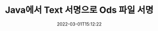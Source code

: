 ---
############################# Static ############################
layout: "auto-gen-signature"
date: 2022-03-01T15:12:22
draft: false
operation: Sign
signaturetype: Text
fileformat: Ods
productName: Java
lang: ko
productCode: java
otherformats: pdf doc docx docm dot dotm dotx odt ott rtf xls xlsx xlsm xlsb csv ods ots xltx xltm ppt pptx pps ppsx odp otp potx potm pptm ppsm png jpg bmp gif tiff svg webp wmf
breadcrumb: Put Text signature on Ods for Java

############################# Head ############################
head_title: "Java을 사용하여 Ods 파일에 Text 서명 추가"
head_description: "몇 줄의 코드를 사용하여 Java에 대한 Ods 파일에 Text 서명을 넣습니다. GroupDocs 문서 서명 API를 사용하여 수십 가지 파일 형식에 서명합니다."

############################# Header ############################
title: "Java에서 Text 서명으로 Ods 파일 서명"
description: "몇 줄의 Java 코드로 Text 서명을 추가하는 방법"
bg_image: "https://cms.admin.containerize.com/templates/aspose/App_Themes/V3/images/bg/header1.png"
bg_overlay: false
button:
    enable: true

############################# SubMenu ############################
submenu:
    enable: true

    left:
        img_alt: "GroupDocs.Signature for Java"
        image: "https://cms.admin.containerize.com/templates/groupdocs/images/product-logos/90x90-noborder/groupdocs-signature-java.png"
        product: "GroupDocs.Signature"
        platform: "Java"



############################# About ############################
about:
    enable: true
    title: "GroupDocs.Signature for Java API 정보"
    content: |
        [GroupDocs.Signature for Java](https://products.groupdocs.com/signature/java/)은 디지털 문서 전자 서명에 널리 사용되는 API입니다. 텍스트, 이미지, 디지털 인증서, 바코드, QR 코드, 스탬프 또는 메타데이터와 같은 서명을 사용할 수 있습니다. 서명은 PDF, MS Word 문서, MS Excel 통합 문서, MS PowerPoint 프레젠테이션, Adobe Photoshop 파일 및 다양한 이미지 형식에 배치될 수 있습니다. 고객은 문서에 서명하고 해당 문서에 있는 전자 서명을 업데이트, 검색, 확인, 삭제 또는 미리 볼 수 있습니다. 또한 서명 사용자 정의를 위한 많은 기능이 제공됩니다.
    

############################# Steps ############################
steps:
    enable: true
    title_left: "Java에서 Text으로 Ods에 서명하는 단계"
    content_left: |
        [GroupDocs.Signature for Java](https://products.groupdocs.com/signature/java/)은 Text 서명으로 Ods 문서에 빠르고 쉽게 서명할 수 있는 기능을 제공합니다.
        
        * 경로 또는 메모리 스트림으로 서명해야 하는 Ods 파일을 제공하는 Signature 클래스의 인스턴스 생성
        * SignOptions 클래스를 인스턴스화하고 필요한 모든 데이터를 설정합니다.
        * 출력 Ods 파일 또는 메모리 스트림을 전달하는 Signature.Sign() 메서드를 호출합니다.

    title_right: "System Requirements"
    content_right: |
        GroupDocs.Signature for Java을(를) 사용한 문서 서명은 몇 가지 간단한 단계로 수행할 수 있습니다. 당사의 API는 모든 주요 플랫폼 및 운영 체제에서 지원됩니다. 아래 코드를 실행하기 전에 시스템에 다음 전제 조건이 설치되어 있는지 확인하십시오.

        * 운영 체제: Microsoft Windows, Linux, MacOS
        * 개발 환경: NetBeans, Intellij IDEA, Eclipse, etc.
        * Java runtime: J2SE 6.0 and above
        * [Maven](https://repository.groupdocs.com/webapp/#/artifacts/browse/tree/General/repo/com/groupdocs/groupdocs-signature)에서 최신 GroupDocs.Signature for Java 가져오기
         
    code: |
        ```java    
                
        // Set up input Ods file
        String filePath = "input.ods";
        // Set up output file
        String outputFilePath = "output.ods";

        // Instantiate Signature for input file
        Signature signature = new Signature(filePath);

        //Provide sign options
        TextSignOptions options = new TextSignOptions("John Smith");

        // set signature position
        options.setLeft(50);
        options.setTop(200);

        // sign Ods document
        SignResult result = signature.sign(outputFilePath, options);

        ```

############################# Demos ############################
demos:
    enable: true
    title: "Text 라이브 데모로 Ods 문서 서명"
    content: |
       지금 바로 [GroupDocs.Signature 앱](https://products.groupdocs.app/signature/family) 웹사이트에서 다양한 서명으로 Ods 파일에 서명하세요. 무료 온라인 데모가 여러분을 기다리고 있습니다.          

############################# More Formats ############################
more_formats:
    enable: true
    title: "Java에 대해 지원되는 기타 Text 서명"
    content: |
        "다른 서명 유형으로 Ods에 서명할 수도 있습니다. 아래 목록을 참조하십시오."
    format: 
       
       
back_to_top:
    enable: true
---